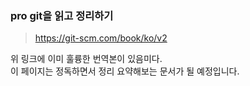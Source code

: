 

### pro git을 읽고 정리하기

> <https://git-scm.com/book/ko/v2>  

위 링크에 이미 훌륭한 번역본이 있음미다.  
이 페이지는 정독하면서 정리 요약해보는 문서가 될 예정입니다.

